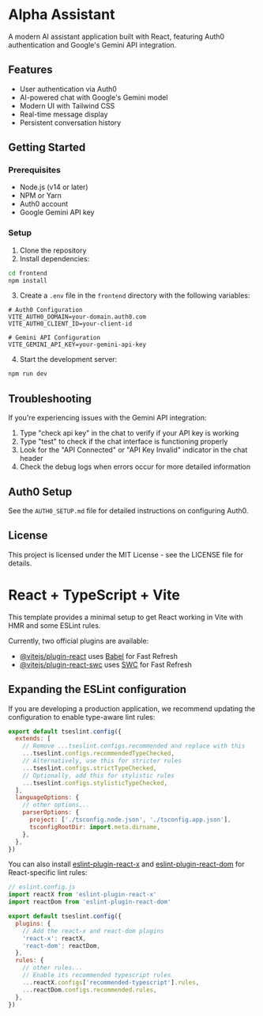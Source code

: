 # Alpha Assistant

A modern AI assistant application built with React, featuring Auth0 authentication and Google's Gemini API integration.

## Features

- User authentication via Auth0
- AI-powered chat with Google's Gemini model
- Modern UI with Tailwind CSS
- Real-time message display
- Persistent conversation history

## Getting Started

### Prerequisites

- Node.js (v14 or later)
- NPM or Yarn
- Auth0 account
- Google Gemini API key

### Setup

1. Clone the repository
2. Install dependencies:

```bash
cd frontend
npm install
```

3. Create a `.env` file in the `frontend` directory with the following variables:

```
# Auth0 Configuration
VITE_AUTH0_DOMAIN=your-domain.auth0.com
VITE_AUTH0_CLIENT_ID=your-client-id

# Gemini API Configuration
VITE_GEMINI_API_KEY=your-gemini-api-key
```

4. Start the development server:

```bash
npm run dev
```

## Troubleshooting

If you're experiencing issues with the Gemini API integration:

1. Type "check api key" in the chat to verify if your API key is working
2. Type "test" to check if the chat interface is functioning properly
3. Look for the "API Connected" or "API Key Invalid" indicator in the chat header
4. Check the debug logs when errors occur for more detailed information

## Auth0 Setup

See the `AUTH0_SETUP.md` file for detailed instructions on configuring Auth0.

## License

This project is licensed under the MIT License - see the LICENSE file for details.

# React + TypeScript + Vite

This template provides a minimal setup to get React working in Vite with HMR and some ESLint rules.

Currently, two official plugins are available:

- [@vitejs/plugin-react](https://github.com/vitejs/vite-plugin-react/blob/main/packages/plugin-react/README.md) uses [Babel](https://babeljs.io/) for Fast Refresh
- [@vitejs/plugin-react-swc](https://github.com/vitejs/vite-plugin-react-swc) uses [SWC](https://swc.rs/) for Fast Refresh

## Expanding the ESLint configuration

If you are developing a production application, we recommend updating the configuration to enable type-aware lint rules:

```js
export default tseslint.config({
  extends: [
    // Remove ...tseslint.configs.recommended and replace with this
    ...tseslint.configs.recommendedTypeChecked,
    // Alternatively, use this for stricter rules
    ...tseslint.configs.strictTypeChecked,
    // Optionally, add this for stylistic rules
    ...tseslint.configs.stylisticTypeChecked,
  ],
  languageOptions: {
    // other options...
    parserOptions: {
      project: ['./tsconfig.node.json', './tsconfig.app.json'],
      tsconfigRootDir: import.meta.dirname,
    },
  },
})
```

You can also install [eslint-plugin-react-x](https://github.com/Rel1cx/eslint-react/tree/main/packages/plugins/eslint-plugin-react-x) and [eslint-plugin-react-dom](https://github.com/Rel1cx/eslint-react/tree/main/packages/plugins/eslint-plugin-react-dom) for React-specific lint rules:

```js
// eslint.config.js
import reactX from 'eslint-plugin-react-x'
import reactDom from 'eslint-plugin-react-dom'

export default tseslint.config({
  plugins: {
    // Add the react-x and react-dom plugins
    'react-x': reactX,
    'react-dom': reactDom,
  },
  rules: {
    // other rules...
    // Enable its recommended typescript rules
    ...reactX.configs['recommended-typescript'].rules,
    ...reactDom.configs.recommended.rules,
  },
})
```
